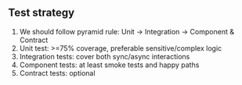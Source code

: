 ## Test strategy
1. We should follow pyramid rule: Unit -> Integration -> Component & Contract
2. Unit test: >=75% coverage, preferable sensitive/complex logic
3. Integration tests: cover both sync/async interactions
4. Component tests: at least smoke tests and happy paths
5. Contract tests: optional
